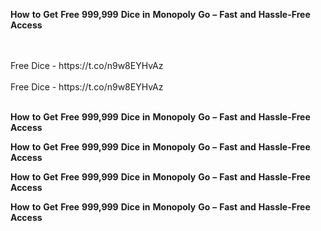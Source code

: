 <strong>How</strong> <strong>to</strong> <strong>Get</strong> <strong>Free</strong> <strong>999,999</strong> <strong>Dice</strong> <strong>in</strong> <strong>Monopoly</strong> <strong>Go</strong> <strong>–</strong> <strong>Fast</strong> <strong>and</strong> <strong>Hassle-Free</strong> <strong>Access</strong>

<br>
<br>Free Dice - https://t.co/n9w8EYHvAz
<br>
<br>Free Dice - https://t.co/n9w8EYHvAz
<br>
<br>

<strong>How</strong> <strong>to</strong> <strong>Get</strong> <strong>Free</strong> <strong>999,999</strong> <strong>Dice</strong> <strong>in</strong> <strong>Monopoly</strong> <strong>Go</strong> <strong>–</strong> <strong>Fast</strong> <strong>and</strong> <strong>Hassle-Free</strong> <strong>Access</strong>

<strong>How</strong> <strong>to</strong> <strong>Get</strong> <strong>Free</strong> <strong>999,999</strong> <strong>Dice</strong> <strong>in</strong> <strong>Monopoly</strong> <strong>Go</strong> <strong>–</strong> <strong>Fast</strong> <strong>and</strong> <strong>Hassle-Free</strong> <strong>Access</strong>

<strong>How</strong> <strong>to</strong> <strong>Get</strong> <strong>Free</strong> <strong>999,999</strong> <strong>Dice</strong> <strong>in</strong> <strong>Monopoly</strong> <strong>Go</strong> <strong>–</strong> <strong>Fast</strong> <strong>and</strong> <strong>Hassle-Free</strong> <strong>Access</strong>

<strong>How</strong> <strong>to</strong> <strong>Get</strong> <strong>Free</strong> <strong>999,999</strong> <strong>Dice</strong> <strong>in</strong> <strong>Monopoly</strong> <strong>Go</strong> <strong>–</strong> <strong>Fast</strong> <strong>and</strong> <strong>Hassle-Free</strong> <strong>Access</strong>

